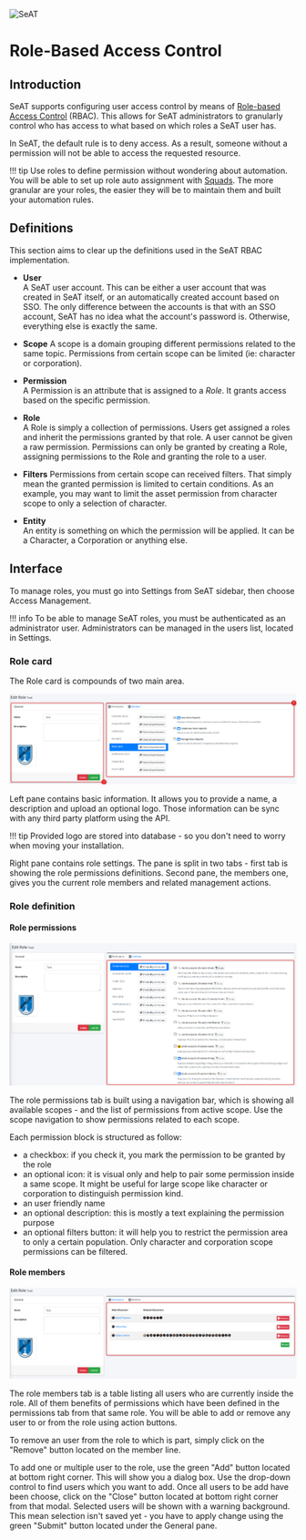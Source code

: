 ![SeAT](https://i.imgur.com/aPPOxSK.png)

# Role-Based Access Control

## Introduction
SeAT supports configuring user access control by means of [Role-based Access Control] (RBAC).
This allows for SeAT administrators to granularly control who has access to what based on which roles a SeAT user has.

In SeAT, the default rule is to deny access. As a result, someone without a permission will not be able to access the requested resource.

!!! tip
    Use roles to define permission without wondering about automation. You will be able to set up role auto assignment with [Squads].
    The more granular are your roles, the easier they will be to maintain them and built your automation rules.

## Definitions
This section aims to clear up the definitions used in the SeAT RBAC implementation.

* **User**  
A SeAT user account. This can be either a user account that was created in SeAT itself, or an automatically created account based on SSO.
The only difference between the accounts is that with an SSO account, SeAT has no idea what the account's password is.
Otherwise, everything else is exactly the same.

* **Scope**
A scope is a domain grouping different permissions related to the same topic. Permissions from certain scope can be limited (ie: character or corporation).

* **Permission**  
A Permission is an attribute that is assigned to a *Role*. It grants access based on the specific permission.

* **Role**  
A Role is simply a collection of permissions. Users get assigned a roles and inherit the permissions granted by that role.
A user cannot be given a raw permission. Permissions can only be granted by creating a Role, assigning permissions to the Role and granting the role to a user.

* **Filters**
Permissions from certain scope can received filters. That simply mean the granted permission is limited to certain conditions.
As an example, you may want to limit the asset permission from character scope to only a selection of character.

* **Entity**  
An entity is something on which the permission will be applied. It can be a Character, a Corporation or anything else.

## Interface

To manage roles, you must go into Settings from SeAT sidebar, then choose Access Management.

!!! info
    To be able to manage SeAT roles, you must be authenticated as an administrator user.
    Administrators can be managed in the users list, located in Settings.

### Role card

The Role card is compounds of two main area.

![Role Card](../img/authorization.png)

Left pane contains basic information. It allows you to provide a name, a description and upload an optional logo.
Those information can be sync with any third party platform using the API.

!!! tip
    Provided logo are stored into database - so you don't need to worry when moving your installation.

Right pane contains role settings. The pane is split in two tabs - first tab is showing the role permissions definitions.
Second pane, the members one, gives you the current role members and related management actions.

### Role definition

#### Role permissions

![Role Permissions](../img/authorization_permissions.png)

The role permissions tab is built using a navigation bar, which is showing all available scopes - and the list of permissions from active scope.
Use the scope navigation to show permissions related to each scope.

Each permission block is structured as follow:
- a checkbox: if you check it, you mark the permission to be granted by the role
- an optional icon: it is visual only and help to pair some permission inside a same scope. It might be useful for large scope like character or corporation to distinguish permission kind.
- an user friendly name
- an optional description: this is mostly a text explaining the permission purpose
- an optional filters button: it will help you to restrict the permission area to only a certain population. Only character and corporation scope permissions can be filtered.

#### Role members

![Role Members](../img/authorization_members.png)

The role members tab is a table listing all users who are currently inside the role. All of them benefits of permissions which have been defined in the permissions tab from that same role.
You will be able to add or remove any user to or from the role using action buttons.

To remove an user from the role to which is part, simply click on the "Remove" button located on the member line.

To add one or multiple user to the role, use the green "Add" button located at bottom right corner. This will show you a dialog box. Use the drop-down control to find users which you want to add.
Once all users to be add have been choose, click on the "Close" button located at bottom right corner from that modal. Selected users will be shown with a warning background.
This mean selection isn't saved yet - you have to apply change using the green "Submit" button located under the General pane.

[Role-based Access Control]: https://en.wikipedia.org/wiki/Role-based_access_control
[Squads]: #
